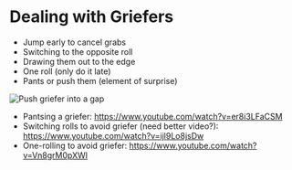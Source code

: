 # Dealing with Griefers

* Jump early to cancel grabs
* Switching to the opposite roll
* Drawing them out to the edge
* One roll (only do it late)
* Pants or push them (element of surprise)

![Push griefer into a gap](../images/getting-started/dealing-with-griefers/push-griefer.gif)

* Pantsing a griefer: https://www.youtube.com/watch?v=er8i3LFaCSM
* Switching rolls to avoid griefer (need better video?): https://www.youtube.com/watch?v=ijl9Lo8jsDw
* One-rolling to avoid griefer: https://www.youtube.com/watch?v=Vn8grM0pXWI